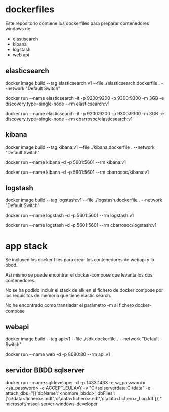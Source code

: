 # dockerfiles
Este repositorio contiene los dockerfiles para preparar contenedores windows de:
- elastisearch
- kibana
- logstash
- web api

## elasticsearch
docker image build --tag elasticsearch:v1 --file ./elasticsearch.dockerfile . --network "Default Switch"

docker run --name elasticsearch -it -p 9200:9200 -p 9300:9300 -m 3GB -e discovery.type=single-node --rm elasticsearch:v1

docker run --name elasticsearch -it -p 9200:9200 -p 9300:9300 -m 3GB -e discovery.type=single-node --rm cbarrosoc/elasticsearch:v1

## kibana
docker image build --tag kibana:v1 --file ./kibana.dockerfile . --network "Default Switch"

docker run --name kibana -d -p 5601:5601 --rm kibana:v1

docker run --name kibana -d -p 5601:5601 --rm cbarrosoc/kibana:v1

## logstash
docker image build --tag logstash:v1 --file ./logstash.dockerfile . --network "Default Switch"

docker run --name logstash -d -p 5601:5601 --rm logstash:v1

docker run --name logstash -d -p 5601:5601 --rm cbarrosoc/logstash:v1

# app stack
Se incluyen los docker files para crear los contenedores de webapi y la bbdd.

Así mismo se puede encontrar el docker-compose que levanta los dos contenedores.

No se ha podido incluir el stack de elk en el fichero de docker compose por los requisitos de memoria que tiene elastic search. 

No he encontrado como transladar el parámetro -m al fichero docker-compose


## webapi
docker image build --tag api:v1 --file ./sdk.dockerfile . --network "Default Switch"

docker run --name web -d -p 8080:80 --rm api:v1

## servidor BBDD sqlserver
docker run --name sqldeveloper -d -p 1433:1433 -e sa_password=<sa_password> -e ACCEPT_EULA=Y -v "C:\sqlserverdata:C:\data" -e attach_dbs="[{'dbName':'<nombre_bbdd>','dbFiles':['c:\data\<fichero>.mdf','c:\data\<fichero>.ndf','c:\data\<fichero>_Log.ldf']}]" microsoft/mssql-server-windows-developer

